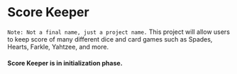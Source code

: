 # Score Keeper

`Note: Not a final name, just a project name.`
This project will allow users to keep score of many different dice and card games such as Spades, Hearts, Farkle, Yahtzee, and more.

#### Score Keeper is in initialization phase.
